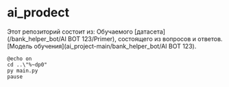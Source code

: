 # ai_prodect
Этот репозиторий состоит из:
Обучаемого [датасета](/bank_helper_bot/AI BOT 123/Primer), состоящего из вопросов и ответов.
[Модель обучения](ai_project-main/bank_helper_bot/AI BOT 123).

~~~
@echo on
cd ..\"%~dp0"
py main.py
pause
~~~
